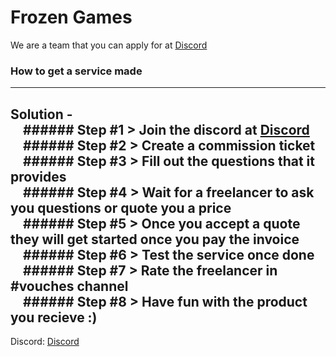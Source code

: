 # Frozen Games
We are a team that you can apply for at [Discord](https://discord.gg/KgvnmctnZt)


### How to get a service made
---------
Solution -  
&nbsp;&nbsp;&nbsp;&nbsp;###### Step #1 > Join the discord at [Discord](https://discord.gg/KgvnmctnZt)   
&nbsp;&nbsp;&nbsp;&nbsp;###### Step #2 > Create a commission ticket  
&nbsp;&nbsp;&nbsp;&nbsp;###### Step #3 > Fill out the questions that it provides  
&nbsp;&nbsp;&nbsp;&nbsp;###### Step #4 > Wait for a freelancer to ask you questions or quote you a price  
&nbsp;&nbsp;&nbsp;&nbsp;###### Step #5 > Once you accept a quote they will get started once you pay the invoice  
&nbsp;&nbsp;&nbsp;&nbsp;###### Step #6 > Test the service once done  
&nbsp;&nbsp;&nbsp;&nbsp;###### Step #7 > Rate the freelancer in #vouches channel  
&nbsp;&nbsp;&nbsp;&nbsp;###### Step #8 > Have fun with the product you recieve :)  
----------

Discord: [Discord](https://discord.gg/KgvnmctnZt)

